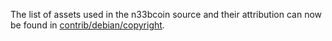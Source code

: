 The list of assets used in the n33bcoin source and their attribution can now be found in [contrib/debian/copyright](../contrib/debian/copyright).
